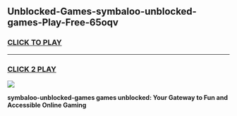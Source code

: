 
## Unblocked-Games-symbaloo-unblocked-games-Play-Free-65oqv
<h3>
<a href="https://premium76.site?title=symbaloo-unblocked-games&ref=19M">CLICK TO PLAY</a></h3>
<hr>

<h3>
<a href="https://premium76.site?title=symbaloo-unblocked-games&ref=19M">CLICK 2 PLAY</a>
  
</h3>

<a href="https://premium76.site?title=symbaloo-unblocked-games&ref=19M"><img src="https://clearcache.store/games.png"></a>


**symbaloo-unblocked-games games unblocked: Your Gateway to Fun and Accessible Online Gaming**

